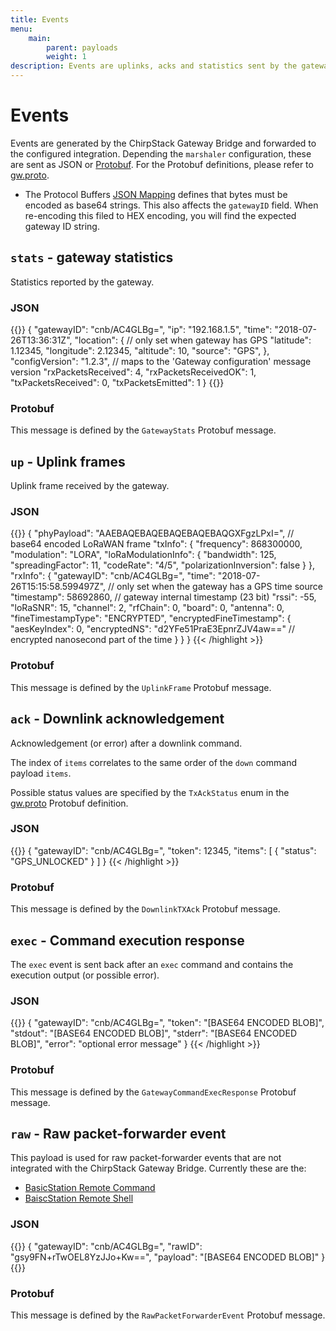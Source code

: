 ```yaml
---
title: Events
menu:
    main:
        parent: payloads
        weight: 1
description: Events are uplinks, acks and statistics sent by the gateway.
---
```


# Events

Events are generated by the ChirpStack Gateway Bridge and forwarded to the configured
integration. Depending the `marshaler` configuration, these are sent as JSON or
[Protobuf](https://developers.google.com/protocol-buffers/). For the Protobuf
definitions, please refer to [gw.proto](https://github.com/brocaar/chirpstack-api/blob/master/protobuf/gw/gw.proto).

* The Protocol Buffers [JSON Mapping](https://developers.google.com/protocol-buffers/docs/proto3#json)
  defines that bytes must be encoded as base64 strings. This also affects the `gatewayID` field.
  When re-encoding this filed to HEX encoding, you will find the expected gateway ID string.

## `stats` - gateway statistics

Statistics reported by the gateway.

### JSON

{{<highlight json>}}
{
    "gatewayID": "cnb/AC4GLBg=",
    "ip": "192.168.1.5",
    "time": "2018-07-26T13:36:31Z",
    "location": {                   // only set when gateway has GPS
        "latitude": 1.12345,
        "longitude": 2.12345,
        "altitude": 10,
        "source": "GPS",
    },
    "configVersion": "1.2.3",       // maps to the 'Gateway configuration' message version
    "rxPacketsReceived": 4,
    "rxPacketsReceivedOK": 1,
    "txPacketsReceived": 0,
    "txPacketsEmitted": 1
}
{{</highlight>}}

### Protobuf

This message is defined by the `GatewayStats` Protobuf message.


## `up` - Uplink frames

Uplink frame received by the gateway.

### JSON

{{<highlight json>}}
{
    "phyPayload": "AAEBAQEBAQEBAQEBAQEBAQGXFgzLPxI=",  // base64 encoded LoRaWAN frame
    "txInfo": {
        "frequency": 868300000,
        "modulation": "LORA",
        "loRaModulationInfo": {
            "bandwidth": 125,
            "spreadingFactor": 11,
            "codeRate": "4/5",
            "polarizationInversion": false
        }
    },
    "rxInfo": {
        "gatewayID": "cnb/AC4GLBg=",
        "time": "2018-07-26T15:15:58.599497Z",         // only set when the gateway has a GPS time source
        "timestamp": 58692860,                         // gateway internal timestamp (23 bit)
        "rssi": -55,
        "loRaSNR": 15,
        "channel": 2,
        "rfChain": 0,
        "board": 0,
        "antenna": 0,
        "fineTimestampType": "ENCRYPTED",
        "encryptedFineTimestamp": {
            "aesKeyIndex": 0,
            "encryptedNS": "d2YFe51PraE3EpnrZJV4aw=="  // encrypted nanosecond part of the time
        }
    }
}
{{< /highlight >}}

### Protobuf

This message is defined by the `UplinkFrame` Protobuf message.

## `ack` - Downlink acknowledgement

Acknowledgement (or error) after a downlink command.

The index of `items` correlates to the same order of the `down` command payload
`items`.

Possible status values are specified by the `TxAckStatus` enum in the
[gw.proto](https://github.com/brocaar/chirpstack-api/blob/master/protobuf/gw/gw.proto)
Protobuf definition.

### JSON

{{<highlight json>}}
{
    "gatewayID": "cnb/AC4GLBg=",
    "token": 12345,
    "items": [
        {
            "status": "GPS_UNLOCKED"
        }
    ]
}
{{< /highlight >}}

### Protobuf

This message is defined by the `DownlinkTXAck` Protobuf message.

## `exec` - Command execution response

The `exec` event is sent back after an `exec` command and contains the
execution output (or possible error).

### JSON

{{<highlight json>}}
{
    "gatewayID": "cnb/AC4GLBg=",
    "token": "[BASE64 ENCODED BLOB]",
    "stdout": "[BASE64 ENCODED BLOB]",
    "stderr": "[BASE64 ENCODED BLOB]",
    "error": "optional error message"
}
{{< /highlight >}}

### Protobuf

This message is defined by the `GatewayCommandExecResponse` Protobuf message.

## `raw` - Raw packet-forwarder event

This payload is used for raw packet-forwarder events that are not integrated
with the ChirpStack Gateway Bridge. Currently these are the:

* [BasicStation Remote Command](https://doc.sm.tc/station/tcproto.html#remote-command)
* [BaiscStation Remote Shell](https://doc.sm.tc/station/tcproto.html#remote-shell)

### JSON

{{<highlight json>}}
{
    "gatewayID": "cnb/AC4GLBg=",
    "rawID": "gsy9FN+rTwOEL8YzJJo+Kw==",
    "payload": "[BASE64 ENCODED BLOB]"
}
{{</highlight>}}

### Protobuf

This message is defined by the `RawPacketForwarderEvent` Protobuf message.
